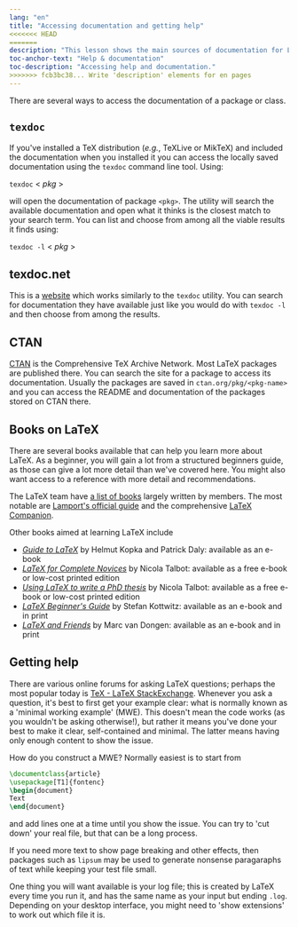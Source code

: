 ```yaml
---
lang: "en"
title: "Accessing documentation and getting help"
<<<<<<< HEAD
=======
description: "This lesson shows the main sources of documentation for LaTeX-related software and packages, and how to seek help when you are in trouble."
toc-anchor-text: "Help & documentation"
toc-description: "Accessing help and documentation."
>>>>>>> fcb3bc38... Write 'description' elements for en pages
---
```



There are several ways to access the documentation of a package or class.

## `texdoc`

If you've installed a TeX distribution (_e.g._, TeXLive or MikTeX) and included
the documentation when you installed it you can access the locally saved
documentation using the `texdoc` command line tool. Using:


`texdoc` < _pkg_ >


will open the documentation of package `<pkg>`. The utility will search the
available documentation and open what it thinks is the closest match to your
search term. You can list and choose from among all the viable results it finds
using:


`texdoc -l` < _pkg_ >


## texdoc.net

This is a [website](https://texdoc.net/) which works similarly to the `texdoc` utility. You can search
for documentation they have available just like you would do with `texdoc -l`
and then choose from among the results.


## CTAN

[CTAN](https://www.ctan.org) is the Comprehensive TeX Archive Network. Most LaTeX packages are published
there. You can search the site for a package to access its
documentation. Usually the packages are saved in `ctan.org/pkg/<pkg-name>`
and you can access the README and documentation of the packages stored on CTAN
there.

## Books on LaTeX

There are several books available that can help you learn more about LaTeX.
As a beginner, you will gain a lot from a structured beginners guide, as
those can give a lot more detail than we've covered here. You might also
want access to a reference with more detail and recommendations.

The LaTeX team have [a list of books](https://www.latex-project.org/help/books/)
largely written by members. The most notable are [Lamport's official
guide](https://www.informit.com/store/latex-a-document-preparation-system-9780201529838)
and the comprehensive
[LaTeX Companion](https://www.informit.com/store/latex-companion-9780201362992).

Other books aimed at learning LaTeX include

- [_Guide to
  LaTeX_](https://www.informit.com/store/guide-to-latex-9780132651714) by Helmut
  Kopka and Patrick Daly: available as an e-book
- [_LaTeX for Complete Novices_](https://www.dickimaw-books.com/latex/novices/) by
  Nicola Talbot: available as a free e-book or low-cost printed edition
- [_Using LaTeX to write a PhD
  thesis_](https://www.dickimaw-books.com/latex/thesis/) by
  Nicola Talbot: available as a free e-book or low-cost printed edition
- [_LaTeX Beginner's Guide_](https://www.packtpub.com/gb/hardware-and-creative/latex-beginners-guide)
  by Stefan Kottwitz: available as an e-book and in print
- [_LaTeX and Friends_](https://www.springer.com/gp/book/9783642238154) by
  Marc van Dongen: available as an e-book and in print

## Getting help

There are various online forums for asking LaTeX questions; perhaps the most
popular today is [TeX - LaTeX StackExchange](https://tex.stackexchange.com).
Whenever you ask a question, it's best to first get your example clear: what is
normally known as a 'minimal working example' (MWE). This doesn't mean the code
works (as you wouldn't be asking otherwise!), but rather it means you've done
your best to make it clear, self-contained and minimal. The latter means
having only enough content to show the issue.

How do you construct a MWE? Normally easiest is to start from

```latex
\documentclass{article}
\usepackage[T1]{fontenc}
\begin{document}
Text
\end{document}
```

and add lines one at a time until you show the issue. You can try to
'cut down' your real file, but that can be a long process.

If you need more text to show page breaking and other effects, then
packages such as `lipsum` may be used to generate nonsense paragaraphs
of text while keeping your test file small.


One thing you will want available is your log file; this is created by LaTeX
every time you run it, and has the same name as your input but ending `.log`.
Depending on your desktop interface, you might need to 'show extensions' to
work out which file it is.
